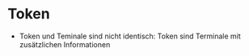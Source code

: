 Token
===

- Token und Teminale sind nicht identisch:
    Token sind Terminale mit zusätzlichen Informationen